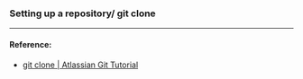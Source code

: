 ### Setting up a repository/ git clone




----
#### Reference:
- [git clone | Atlassian Git Tutorial](https://www.atlassian.com/git/tutorials/setting-up-a-repository/git-clone)
